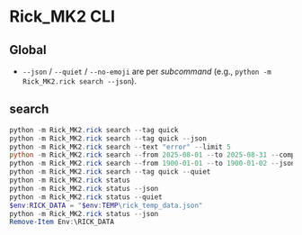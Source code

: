 ﻿# Rick_MK2 CLI

## Global
- `--json` / `--quiet` / `--no-emoji` are per *subcommand* (e.g., `python -m Rick_MK2.rick search --json`).

## search
```powershell
python -m Rick_MK2.rick search --tag quick
python -m Rick_MK2.rick search --tag quick --json
python -m Rick_MK2.rick search --text "error" --limit 5
python -m Rick_MK2.rick search --from 2025-08-01 --to 2025-08-31 --compact
python -m Rick_MK2.rick search --from 1900-01-01 --to 1900-01-02 --json --fail-empty
python -m Rick_MK2.rick search --tag quick --quiet
python -m Rick_MK2.rick status
python -m Rick_MK2.rick status --json
python -m Rick_MK2.rick status --quiet
$env:RICK_DATA = "$env:TEMP\rick_temp_data.json"
python -m Rick_MK2.rick status --json
Remove-Item Env:\RICK_DATA
